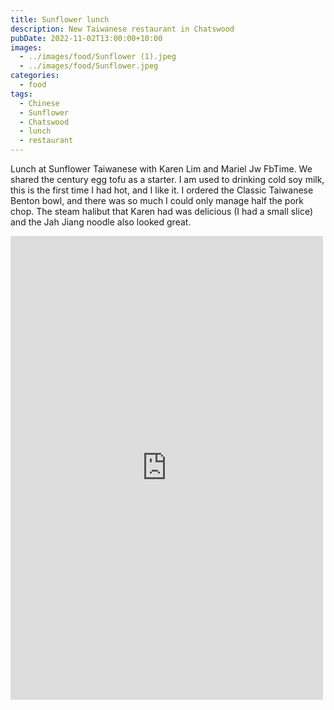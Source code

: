 ```yaml
---
title: Sunflower lunch
description: New Taiwanese restaurant in Chatswood
pubDate: 2022-11-02T13:00:00+10:00
images:
  - ../images/food/Sunflower (1).jpeg
  - ../images/food/Sunflower.jpeg
categories:
  - food
tags:
  - Chinese
  - Sunflower
  - Chatswood
  - lunch
  - restaurant
---
```


Lunch at Sunflower Taiwanese with Karen Lim and Mariel Jw FbTime. We shared the century egg tofu as a starter. I am used to drinking cold soy milk, this is the first time I had hot, and I like it. I ordered the Classic Taiwanese Benton bowl, and there was so much I could only manage half the pork chop. The steam halibut that Karen had was delicious (I had a small slice) and the Jah Jiang noodle also looked great.

<iframe src="https://www.facebook.com/plugins/post.php?href=https%3A%2F%2Fwww.facebook.com%2Fchris1.tham%2Fposts%2Fpfbid02ST65s91Jrkm8xm8bsSHkHbiPtrB2sAiZvV8yzVLHoZYspUJ5N63jHL4LfvqkyErTl&show_text=true&width=500" width="500" height="742" style="border:none;overflow:hidden" scrolling="no" frameborder="0" allowfullscreen="true" allow="autoplay; clipboard-write; encrypted-media; picture-in-picture; web-share"></iframe>
